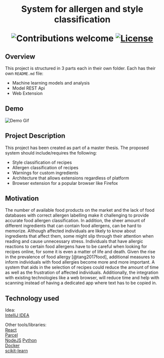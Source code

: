
<h1 align="center">
  <!--<a name="logo" href=""><img src="" alt="Logo" width="200"></a>-->
  <br>
  System for allergen and style classification

  ![Contributions welcome](https://img.shields.io/badge/contributions-welcome-green.svg)
  [![License](https://img.shields.io/badge/license-MIT-blue.svg)](https://opensource.org/licenses/MIT)
</h1>

## Overview

This project is structured in 3 parts each in their own folder. Each has their own `README.md` file:

- Machine learning models and analysis
- Model REST Api
- Web Extension

## Demo

![Demo Gif](./images/demo.gif)

## Project Description

This project has been created as part of a master thesis. The proposed system should include/requires the following:

- Style classification of recipes
- Allergen classification of recipes
- Warnings for custom ingredients
- Architecture that allows extensions regardless of platform
- Browser extension for a popular browser like Firefox

## Motivation

The number of available food products on the market and the lack of food databases with correct allergen labelling make it challenging to provide accurate food allergen classification.
In addition, the sheer amount of different ingredients that can contain food allergens, can be hard to memorize. Although affected individuals are likely to know about ingredients that affect them, some might slip through their attention when reading and cause unnecessary stress.
Individuals that have allergic reactions to certain food allergens have to be careful when looking for recipes online, for some it is even a matter of life and death.
Given the rise in the prevalence of food allergy [@tang2017food], additional measures to inform individuals with food allergies become more and more important. A system that aids in the selection of recipes could reduce the amount of time as well as the frustration of affected individuals. Additionally, the integration with existing technologies like a web browser, will reduce time and help with scanning instead of having a dedicated app where text has to be copied in.

## Technology used

Idea:  
[IntelliJ IDEA](https://www.jetbrains.com/idea/)  

Other tools/libraries:  
[React](https://reactjs.org/)  
[Parcel](https://parceljs.org/)  
[NodeJS](https://nodejs.org/)
[Python](https://www.python.org/)  
[Docker](https://www.docker.com/)  
[scikit-learn](https://scikit-learn.org/)
